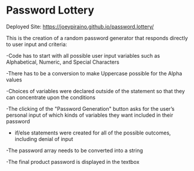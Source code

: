 # Password Lottery

Deployed Site: https://joeypiraino.github.io/password.lottery/

This is the creation of a random password generator that responds directly to user input and criteria:

-Code has to start with all possible user input variables such as Alphabetical, Numeric, and Special Characters

-There has to be a conversion to make Uppercase possible for the Alpha values

-Choices of variables were declared outside of the statement so that they can concentrate upon the conditions

-The clicking of the "Password Generation" button asks for the user’s personal input of which kinds of variables they want included in their password

- if/else statements were created for all of the possible outcomes, including denial of input

-The password array needs to be converted into a string

-The final product password is displayed in the textbox
